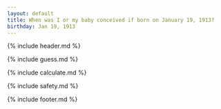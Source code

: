 ```yaml
---
layout: default
title: When was I or my baby conceived if born on January 19, 1913?
birthday: Jan 19, 1913
---
```


{% include header.md %}

{% include guess.md %}

{% include calculate.md %}

{% include safety.md %}

{% include footer.md %}



